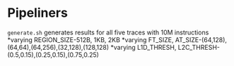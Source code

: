 # Pipeliners
`generate.sh` generates results for all five traces with 10M instructions
  *varying REGION_SIZE-512B, 1KB, 2KB
  *varying FT_SIZE, AT_SIZE-(64,128),(64,64),(64,256),(32,128),(128,128)
  *varying L1D_THRESH, L2C_THRESH- (0.5,0.15),(0.25,0.15),(0.75,0.25)
